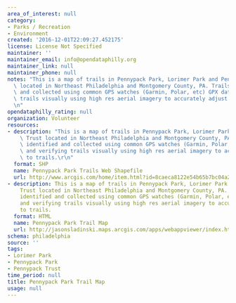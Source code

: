 ```yaml
---
area_of_interest: null
category: 
- Parks / Recreation
- Environment
created: '2016-12-01T22:09:27.452175'
license: License Not Specified
maintainer: ''
maintainer_email: info@opendataphilly.org
maintainer_link: null
maintainer_phone: null
notes: "This is a map of trails in Pennypack Park, Lorimer Park and Pennypack Trust\
  \ located in Northeast Philadelphia and Montgomery County, PA. Trails were identified\
  \ and collected using common GPS watches (Garmin, Polar, etc) GPX data and verifying\
  \ trails visually using high res aerial imagery to accurately adjust to trails.\r\
  \n"
opendataphilly_rating: null
organization: Volunteer
resources:
- description: "This is a map of trails in Pennypack Park, Lorimer Park and Pennypack\
    \ Trust located in Northeast Philadelphia and Montgomery County, PA. Trails were\
    \ identified and collected using common GPS watches (Garmin, Polar, etc) GPX data\
    \ and verifying trails visually using high res aerial imagery to accurately adjust\
    \ to trails.\r\n"
  format: SHP
  name: Pennypack Park Trails Web Shapefile
  url: http://www.arcgis.com/home/item.html?id=8caeca8122e54b65b7bc04a24d3d0850#data
- description: This is a map of trails in Pennypack Park, Lorimer Park and Pennypack
    Trust located in Northeast Philadelphia and Montgomery County, PA. Trails were
    identified and collected using common GPS watches (Garmin, Polar, etc) GPX data
    and verifying trails visually using high res aerial imagery to accurately adjust
    to trails.
  format: HTML
  name: Pennypack Park Trail Map
  url: http://jasonsladinski.maps.arcgis.com/apps/webappviewer/index.html?id=8dd092b90db74fbdb71ffed204305fc0
schema: philadelphia
source: ''
tags:
- Lorimer Park
- Pennypack Park
- Pennypack Trust
time_period: null
title: Pennypack Park Trail Map
usage: null
---
```

